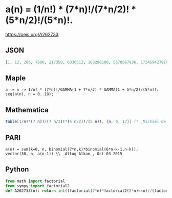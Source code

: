 # a\(n\) \= \(1/n\!\) \* \(7\*n\)\!/\(7\*n/2\)\! \* \(5\*n/2\)\!/\(5\*n\)\!\.
https://oeis.org/A262733
## JSON
```JSON
[1, 12, 286, 7680, 217350, 6336512, 188296108, 5670567936, 172459427910, 5284842700800, 162922160580036, 5047099485847552, 156983503897469340, 4899363753956474880, 153349672416272587800, 4811846645261721927680, 151316978279502571401798, 4767566079229070105640960]
```
## Maple
```Maple
a := n -> 1/n! * (7*n)!/GAMMA(1 + 7*n/2) * GAMMA(1 + 5*n/2)/(5*n)!:
seq(a(n), n = 0..18);
```
## Mathematica
```Mathematica
Table[1/n!*(7 n)!/(7 n/2)!*(5 n/2)!/(5 n)!, {n, 0, 17}] (* _Michael De Vlieger_, Oct 04 2015 *)
```
## PARI
```PARI
a(n) = sum(k=0, n, binomial(7*n,k)*binomial(6*n-k-1,n-k));
vector(30, n, a(n-1)) \\ _Altug Alkan_, Oct 03 2015
```
## Python
```Python
from math import factorial
from sympy import factorial2
def A262733(n): return int((factorial(7*n)*factorial2(5*n)<<n)//(factorial2(7*n)*factorial(5*n)*factorial(n))) # _Chai Wah Wu_, Aug 10 2023
```
